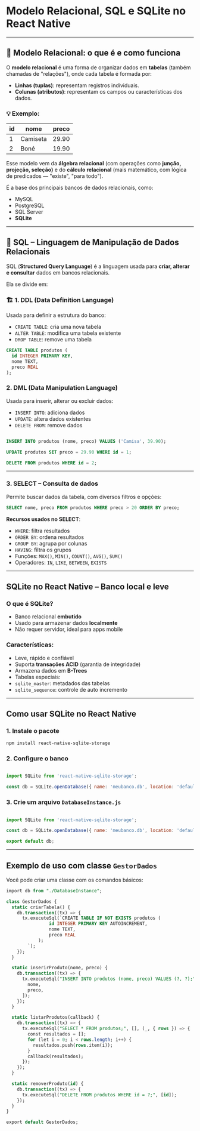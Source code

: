 # Modelo Relacional, SQL e SQLite no React Native

---

## 🧩 Modelo Relacional: o que é e como funciona

O **modelo relacional** é uma forma de organizar dados em **tabelas** (também chamadas de "relações"), onde cada tabela é formada por:

- **Linhas (tuplas)**: representam registros individuais.
- **Colunas (atributos)**: representam os campos ou características dos dados.

### 💡 Exemplo:

| id  | nome     | preco |
| --- | -------- | ----- |
| 1   | Camiseta | 29.90 |
| 2   | Boné     | 19.90 |
Esse modelo vem da **álgebra relacional** (com operações como **junção, projeção, seleção)** e do **cálculo relacional** (mais matemático, com lógica de predicados — "existe", "para todo").

É a base dos principais bancos de dados relacionais, como:
- MySQL
- PostgreSQL
- SQL Server
- **SQLite**

---

## 🧠 SQL – Linguagem de Manipulação de Dados Relacionais

SQL (**Structured Query Language**) é a linguagem usada para **criar, alterar e consultar** dados em bancos relacionais.

Ela se divide em:

### 🏗️ 1. DDL (Data Definition Language)  
Usada para definir a estrutura do banco:

- `CREATE TABLE`: cria uma nova tabela  
- `ALTER TABLE`: modifica uma tabela existente  
- `DROP TABLE`: remove uma tabela

```sql
CREATE TABLE produtos (
  id INTEGER PRIMARY KEY,
  nome TEXT,
  preco REAL
);
```

### 2. DML (Data Manipulation Language)

Usada para inserir, alterar ou excluir dados:
- `INSERT INTO`: adiciona dados
- `UPDATE`: altera dados existentes
- `DELETE FROM`: remove dados
  
```sql

INSERT INTO produtos (nome, preco) VALUES ('Camisa', 39.90);

UPDATE produtos SET preco = 29.90 WHERE id = 1;

DELETE FROM produtos WHERE id = 2;

```
---
### 3. SELECT – Consulta de dados
Permite buscar dados da tabela, com diversos filtros e opções:

```sql
SELECT nome, preco FROM produtos WHERE preco > 20 ORDER BY preco;
```

**Recursos usados no SELECT**:

- `WHERE`: filtra resultados
- `ORDER BY`: ordena resultados
- `GROUP BY`: agrupa por colunas
- `HAVING`: filtra os grupos
- Funções: `MAX()`, `MIN()`, `COUNT()`, `AVG()`, `SUM()`
- Operadores: `IN`, `LIKE`, `BETWEEN`, `EXISTS`

---
## SQLite no React Native – Banco local e leve

### O que é SQLite?

- Banco relacional **embutido**
- Usado para armazenar dados **localmente**
- Não requer servidor, ideal para apps mobile

### Características:

- Leve, rápido e confiável
- Suporta **transações ACID** (garantia de integridade)
- Armazena dados em **B-Trees**
- Tabelas especiais:
- `sqlite_master`: metadados das tabelas
- `sqlite_sequence`: controle de auto incremento


---
## Como usar SQLite no React Native
### 1. Instale o pacote

```bash
npm install react-native-sqlite-storage
```

### 2. Configure o banco
```js

import SQLite from 'react-native-sqlite-storage';

const db = SQLite.openDatabase({ name: 'meubanco.db', location: 'default' });

```

### 3. Crie um arquivo `DatabaseInstance.js`
```js

import SQLite from 'react-native-sqlite-storage';

const db = SQLite.openDatabase({ name: 'meubanco.db', location: 'default' });

export default db;

```

---

  

## Exemplo de uso com classe `GestorDados`

  

Você pode criar uma classe com os comandos básicos:

``` SQL
import db from "./DatabaseInstance";

class GestorDados {
  static criarTabela() {
    db.transaction((tx) => {
      tx.executeSql(`CREATE TABLE IF NOT EXISTS produtos (
                id INTEGER PRIMARY KEY AUTOINCREMENT,
                nome TEXT,
                preco REAL
            );
        `);
    });
  }

  static inserirProduto(nome, preco) {
    db.transaction((tx) => {
      tx.executeSql("INSERT INTO produtos (nome, preco) VALUES (?, ?);", [
        nome,
        preco,
      ]);
    });
  }

  static listarProdutos(callback) {
    db.transaction((tx) => {
      tx.executeSql("SELECT * FROM produtos;", [], (_, { rows }) => {
        const resultados = [];
        for (let i = 0; i < rows.length; i++) {
          resultados.push(rows.item(i));
        }
        callback(resultados);
      });
    });
  }

  static removerProduto(id) {
    db.transaction((tx) => {
      tx.executeSql("DELETE FROM produtos WHERE id = ?;", [id]);
    });
  }
}

export default GestorDados;
```
